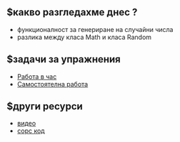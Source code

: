 ## $какво разгледахме днес ?
- функционалност за генериране на случайни числа
- разлика между класа Math и класа Random

## $задачи за упражнения
- [Работа в час](https://github.com/mihail-petrov/netit-webdev-java/tree/master/2022-2023/%40semester_1/week-05-2/cw)
- [Самостоятелна работа](https://github.com/mihail-petrov/netit-webdev-java/tree/master/2022-2023/%40semester_1/week-05-2/hw)

## $други ресурси
- [видео](https://drive.google.com/file/d/1w_b215vA1w6IExiyLbURXnTf-R821XB2/view?usp=sharing)
- [сорс код](https://github.com/mihail-petrov/netit-webdev-java/tree/master/2022-2023/%40semester_1/week-05-2/source)
